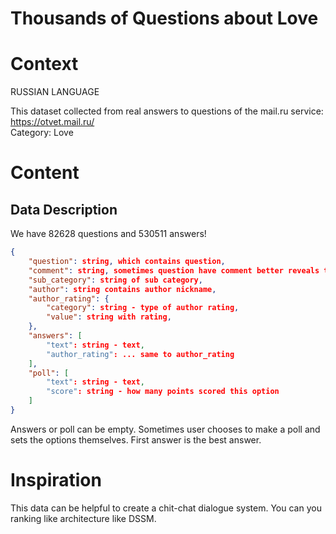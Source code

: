 # Thousands of Questions about Love

# Context
RUSSIAN LANGUAGE

This dataset collected from real answers to questions of the mail.ru service: https://otvet.mail.ru/   
Category: Love

# Content
## Data Description
We have 82628 questions and 530511 answers!

```json
{
    "question": string, which contains question,
    "comment": string, sometimes question have comment better reveals the essence of the issue,
    "sub_category": string of sub category,
    "author": string contains author nickname,
    "author_rating": {
        "category": string - type of author rating,
        "value": string with rating,
    },
    "answers": [
        "text": string - text,
        "author_rating": ... same to author_rating
    ],
    "poll": [
        "text": string - text,
        "score": string - how many points scored this option
    ]
}
```

Answers or poll can be empty. Sometimes user chooses to make a poll and sets the options themselves. First answer is the best answer.

# Inspiration
This data can be helpful to create a chit-chat dialogue system. You can you ranking like architecture like DSSM.


